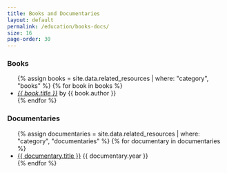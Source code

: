 ```yaml
---
title: Books and Documentaries
layout: default
permalink: /education/books-docs/
size: 16
page-order: 30
---
```


### Books

<ul>
    {% assign books = site.data.related_resources | where: "category", "books" %}
    {% for book in books %}
    <li>
        <a href="{{ book.url }}" target="_blank"><i>{{ book.title }}</i></a> by {{ book.author }}
    </li>
    {% endfor %}
</ul>

### Documentaries

<ul>
    {% assign documentaries = site.data.related_resources | where: "category", "documentaries" %}
    {% for documentary in documentaries %}
    <li>
        <a href="{{ documentary.url }}" target="_blank">{{ documentary.title }}</a> {{ documentary.year }}
    </li>
    {% endfor %}
</ul>

<script>
    console.log("{{ books | size }}");
    console.log("{{ documentaries | size }}");
</script>